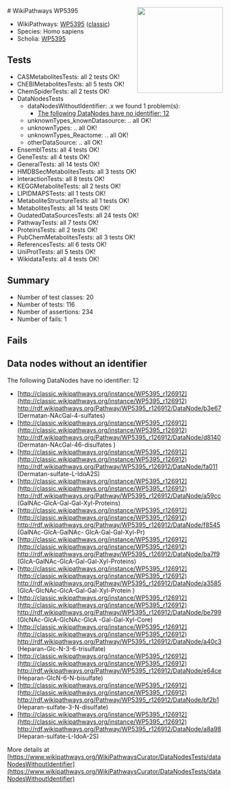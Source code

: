 <img style="float: right; width: 200px" src="https://upload.wikimedia.org/wikipedia/commons/thumb/8/83/Wplogo_with_text_500.png/640px-Wplogo_with_text_500.png" />
# WikiPathways WP5395

* WikiPathways: [WP5395](https://wikipathways.org/pathways/WP5395) ([classic](https://classic.wikipathways.org/instance/WP5395))
* Species: Homo sapiens
* Scholia: [WP5395](https://scholia.toolforge.org/wikipathways/WP5395)
## Tests
* CASMetabolitesTests: all 2 tests OK!
* ChEBIMetabolitesTests: all 5 tests OK!
* ChemSpiderTests: all 2 tests OK!
* DataNodesTests
    * dataNodesWithoutIdentifier: .x we found 1 problem(s):
        * [The following DataNodes have no identifier: 12](#8792c492)
    * unknownTypes_knownDatasource: .. all OK!
    * unknownTypes: .. all OK!
    * unknownTypes_Reactome: .. all OK!
    * otherDataSource: .. all OK!
* EnsemblTests: all 4 tests OK!
* GeneTests: all 4 tests OK!
* GeneralTests: all 14 tests OK!
* HMDBSecMetabolitesTests: all 3 tests OK!
* InteractionTests: all 8 tests OK!
* KEGGMetaboliteTests: all 2 tests OK!
* LIPIDMAPSTests: all 1 tests OK!
* MetaboliteStructureTests: all 1 tests OK!
* MetabolitesTests: all 14 tests OK!
* OudatedDataSourcesTests: all 24 tests OK!
* PathwayTests: all 7 tests OK!
* ProteinsTests: all 2 tests OK!
* PubChemMetabolitesTests: all 3 tests OK!
* ReferencesTests: all 6 tests OK!
* UniProtTests: all 5 tests OK!
* WikidataTests: all 4 tests OK!


## Summary

* Number of test classes: 20
* Number of tests: 116
* Number of assertions: 234
* Number of fails: 1

## Fails

<a name="8792c492" />

## Data nodes without an identifier

The following DataNodes have no identifier: 12

* [http://classic.wikipathways.org/instance/WP5395_r126912](http://classic.wikipathways.org/instance/WP5395_r126912) http://rdf.wikipathways.org/Pathway/WP5395_r126912/DataNode/b3e67 (Dermatan-NAcGal-4-sulfates)
* [http://classic.wikipathways.org/instance/WP5395_r126912](http://classic.wikipathways.org/instance/WP5395_r126912) http://rdf.wikipathways.org/Pathway/WP5395_r126912/DataNode/d8140 (Dermatan-NAcGal-46-disulfates
)
* [http://classic.wikipathways.org/instance/WP5395_r126912](http://classic.wikipathways.org/instance/WP5395_r126912) http://rdf.wikipathways.org/Pathway/WP5395_r126912/DataNode/fa011 (Dermatan-sulfate-L-IdoA2S)
* [http://classic.wikipathways.org/instance/WP5395_r126912](http://classic.wikipathways.org/instance/WP5395_r126912) http://rdf.wikipathways.org/Pathway/WP5395_r126912/DataNode/a59cc (GalNAc-GlcA-Gal-Gal-Xyl-Proteins)
* [http://classic.wikipathways.org/instance/WP5395_r126912](http://classic.wikipathways.org/instance/WP5395_r126912) http://rdf.wikipathways.org/Pathway/WP5395_r126912/DataNode/f8545 (GalNAc-GlcA-GalNAc-
GlcA-Gal-Gal-Xyl-Pr)
* [http://classic.wikipathways.org/instance/WP5395_r126912](http://classic.wikipathways.org/instance/WP5395_r126912) http://rdf.wikipathways.org/Pathway/WP5395_r126912/DataNode/ba7f9 (GlcA-GalNAc-GlcA-Gal-Gal-Xyl-Proteins)
* [http://classic.wikipathways.org/instance/WP5395_r126912](http://classic.wikipathways.org/instance/WP5395_r126912) http://rdf.wikipathways.org/Pathway/WP5395_r126912/DataNode/a3585 (GlcA-GlcNAc-GlcA-Gal-Gal-Xyl-Protein
)
* [http://classic.wikipathways.org/instance/WP5395_r126912](http://classic.wikipathways.org/instance/WP5395_r126912) http://rdf.wikipathways.org/Pathway/WP5395_r126912/DataNode/be799 (GlcNAc-GlcA-GlcNAc-GlcA
-Gal-Gal-Xyl-Core)
* [http://classic.wikipathways.org/instance/WP5395_r126912](http://classic.wikipathways.org/instance/WP5395_r126912) http://rdf.wikipathways.org/Pathway/WP5395_r126912/DataNode/a40c3 (Heparan-Glc-N-3-6-trisulfate)
* [http://classic.wikipathways.org/instance/WP5395_r126912](http://classic.wikipathways.org/instance/WP5395_r126912) http://rdf.wikipathways.org/Pathway/WP5395_r126912/DataNode/e64ce (Heparan-GlcN-6-N-bisulfate)
* [http://classic.wikipathways.org/instance/WP5395_r126912](http://classic.wikipathways.org/instance/WP5395_r126912) http://rdf.wikipathways.org/Pathway/WP5395_r126912/DataNode/bf2b1 (Heparan-sulfate-3-N-disulfate)
* [http://classic.wikipathways.org/instance/WP5395_r126912](http://classic.wikipathways.org/instance/WP5395_r126912) http://rdf.wikipathways.org/Pathway/WP5395_r126912/DataNode/a8a98 (Heparan-sulfate-L-IdoA-2S)


More details at [https://www.wikipathways.org/WikiPathwaysCurator/DataNodesTests/dataNodesWithoutIdentifier](https://www.wikipathways.org/WikiPathwaysCurator/DataNodesTests/dataNodesWithoutIdentifier)

